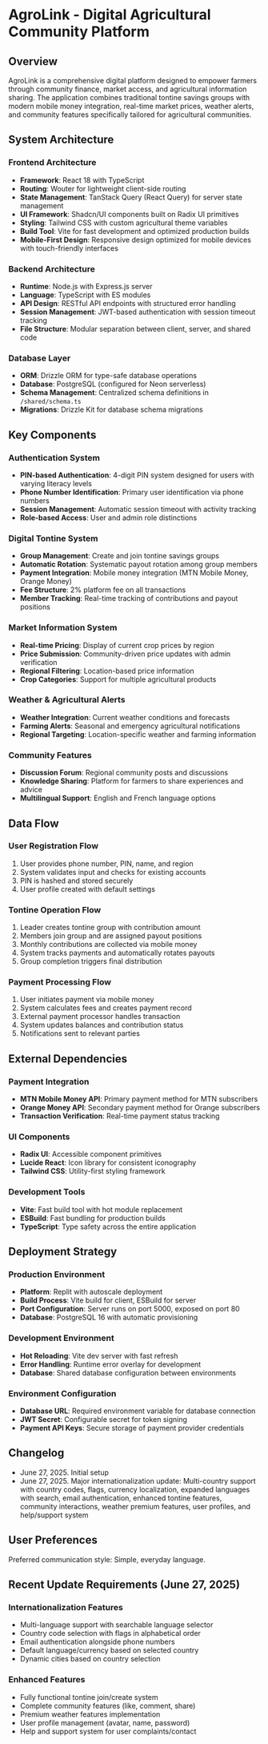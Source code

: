# AgroLink - Digital Agricultural Community Platform

## Overview
AgroLink is a comprehensive digital platform designed to empower farmers through community finance, market access, and agricultural information sharing. The application combines traditional tontine savings groups with modern mobile money integration, real-time market prices, weather alerts, and community features specifically tailored for agricultural communities.

## System Architecture

### Frontend Architecture
- **Framework**: React 18 with TypeScript
- **Routing**: Wouter for lightweight client-side routing
- **State Management**: TanStack Query (React Query) for server state management
- **UI Framework**: Shadcn/UI components built on Radix UI primitives
- **Styling**: Tailwind CSS with custom agricultural theme variables
- **Build Tool**: Vite for fast development and optimized production builds
- **Mobile-First Design**: Responsive design optimized for mobile devices with touch-friendly interfaces

### Backend Architecture
- **Runtime**: Node.js with Express.js server
- **Language**: TypeScript with ES modules
- **API Design**: RESTful API endpoints with structured error handling
- **Session Management**: JWT-based authentication with session timeout tracking
- **File Structure**: Modular separation between client, server, and shared code

### Database Layer
- **ORM**: Drizzle ORM for type-safe database operations
- **Database**: PostgreSQL (configured for Neon serverless)
- **Schema Management**: Centralized schema definitions in `/shared/schema.ts`
- **Migrations**: Drizzle Kit for database schema migrations

## Key Components

### Authentication System
- **PIN-based Authentication**: 4-digit PIN system designed for users with varying literacy levels
- **Phone Number Identification**: Primary user identification via phone numbers
- **Session Management**: Automatic session timeout with activity tracking
- **Role-based Access**: User and admin role distinctions

### Digital Tontine System
- **Group Management**: Create and join tontine savings groups
- **Automatic Rotation**: Systematic payout rotation among group members
- **Payment Integration**: Mobile money integration (MTN Mobile Money, Orange Money)
- **Fee Structure**: 2% platform fee on all transactions
- **Member Tracking**: Real-time tracking of contributions and payout positions

### Market Information System
- **Real-time Pricing**: Display of current crop prices by region
- **Price Submission**: Community-driven price updates with admin verification
- **Regional Filtering**: Location-based price information
- **Crop Categories**: Support for multiple agricultural products

### Weather & Agricultural Alerts
- **Weather Integration**: Current weather conditions and forecasts
- **Farming Alerts**: Seasonal and emergency agricultural notifications
- **Regional Targeting**: Location-specific weather and farming information

### Community Features
- **Discussion Forum**: Regional community posts and discussions
- **Knowledge Sharing**: Platform for farmers to share experiences and advice
- **Multilingual Support**: English and French language options

## Data Flow

### User Registration Flow
1. User provides phone number, PIN, name, and region
2. System validates input and checks for existing accounts
3. PIN is hashed and stored securely
4. User profile created with default settings

### Tontine Operation Flow
1. Leader creates tontine group with contribution amount
2. Members join group and are assigned payout positions
3. Monthly contributions are collected via mobile money
4. System tracks payments and automatically rotates payouts
5. Group completion triggers final distribution

### Payment Processing Flow
1. User initiates payment via mobile money
2. System calculates fees and creates payment record
3. External payment processor handles transaction
4. System updates balances and contribution status
5. Notifications sent to relevant parties

## External Dependencies

### Payment Integration
- **MTN Mobile Money API**: Primary payment method for MTN subscribers
- **Orange Money API**: Secondary payment method for Orange subscribers
- **Transaction Verification**: Real-time payment status tracking

### UI Components
- **Radix UI**: Accessible component primitives
- **Lucide React**: Icon library for consistent iconography
- **Tailwind CSS**: Utility-first styling framework

### Development Tools
- **Vite**: Fast build tool with hot module replacement
- **ESBuild**: Fast bundling for production builds
- **TypeScript**: Type safety across the entire application

## Deployment Strategy

### Production Environment
- **Platform**: Replit with autoscale deployment
- **Build Process**: Vite build for client, ESBuild for server
- **Port Configuration**: Server runs on port 5000, exposed on port 80
- **Database**: PostgreSQL 16 with automatic provisioning

### Development Environment
- **Hot Reloading**: Vite dev server with fast refresh
- **Error Handling**: Runtime error overlay for development
- **Database**: Shared database configuration between environments

### Environment Configuration
- **Database URL**: Required environment variable for database connection
- **JWT Secret**: Configurable secret for token signing
- **Payment API Keys**: Secure storage of payment provider credentials

## Changelog
- June 27, 2025. Initial setup
- June 27, 2025. Major internationalization update: Multi-country support with country codes, flags, currency localization, expanded languages with search, email authentication, enhanced tontine features, community interactions, weather premium features, user profiles, and help/support system

## User Preferences
Preferred communication style: Simple, everyday language.

## Recent Update Requirements (June 27, 2025)
### Internationalization Features
- Multi-language support with searchable language selector
- Country code selection with flags in alphabetical order
- Email authentication alongside phone numbers
- Default language/currency based on selected country
- Dynamic cities based on country selection

### Enhanced Features
- Fully functional tontine join/create system
- Complete community features (like, comment, share)
- Premium weather features implementation
- User profile management (avatar, name, password)
- Help and support system for user complaints/contact